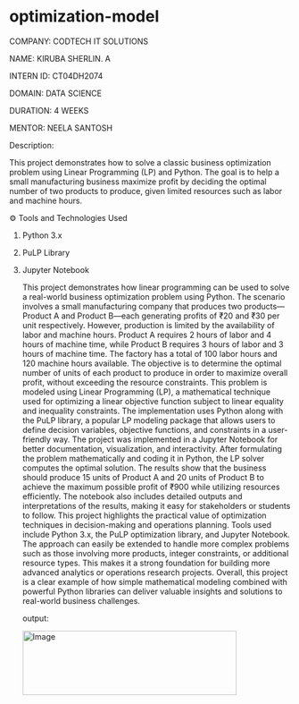 # optimization-model

COMPANY: CODTECH IT SOLUTIONS

NAME: KIRUBA SHERLIN. A

INTERN ID: CT04DH2074

DOMAIN: DATA SCIENCE

DURATION: 4 WEEKS

MENTOR: NEELA SANTOSH

Description: 

This project demonstrates how to solve a classic business optimization problem using Linear Programming (LP) and Python. The goal is to help a small manufacturing business maximize profit by deciding the optimal number of two products to produce, given limited resources such as labor and machine hours.

⚙️ Tools and Technologies Used

1. Python 3.x
2. PuLP Library
3. Jupyter Notebook

   This project demonstrates how linear programming can be used to solve a real-world business optimization problem using Python. The scenario involves a small manufacturing company that produces two products—Product A and Product B—each generating profits of ₹20 and ₹30 per unit respectively. However, production is limited by the availability of labor and machine hours. Product A requires 2 hours of labor and 4 hours of machine time, while Product B requires 3 hours of labor and 3 hours of machine time. The factory has a total of 100 labor hours and 120 machine hours available. The objective is to determine the optimal number of units of each product to produce in order to maximize overall profit, without exceeding the resource constraints. This problem is modeled using Linear Programming (LP), a mathematical technique used for optimizing a linear objective function subject to linear equality and inequality constraints. The implementation uses Python along with the PuLP library, a popular LP modeling package that allows users to define decision variables, objective functions, and constraints in a user-friendly way. The project was implemented in a Jupyter Notebook for better documentation, visualization, and interactivity. After formulating the problem mathematically and coding it in Python, the LP solver computes the optimal solution. The results show that the business should produce 15 units of Product A and 20 units of Product B to achieve the maximum possible profit of ₹900 while utilizing resources efficiently. The notebook also includes detailed outputs and interpretations of the results, making it easy for stakeholders or students to follow. This project highlights the practical value of optimization techniques in decision-making and operations planning. Tools used include Python 3.x, the PuLP optimization library, and Jupyter Notebook. The approach can easily be extended to handle more complex problems such as those involving more products, integer constraints, or additional resource types. This makes it a strong foundation for building more advanced analytics or operations research projects. Overall, this project is a clear example of how simple mathematical modeling combined with powerful Python libraries can deliver valuable insights and solutions to real-world business challenges.

   output:
   
   <img width="383" height="115" alt="Image" src="https://github.com/user-attachments/assets/1e38f6ec-3663-4142-8c9e-23bfad741f18" />
